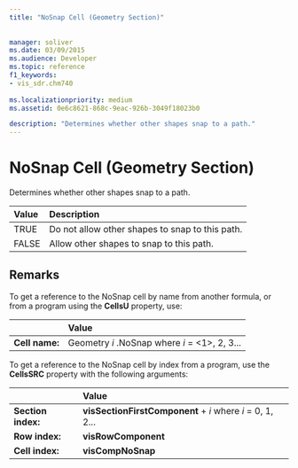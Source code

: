 ```yaml
---
title: "NoSnap Cell (Geometry Section)"
 
 
manager: soliver
ms.date: 03/09/2015
ms.audience: Developer
ms.topic: reference
f1_keywords:
- vis_sdr.chm740
 
ms.localizationpriority: medium
ms.assetid: 0e6c8621-868c-9eac-926b-3049f18023b0

description: "Determines whether other shapes snap to a path."
---
```


# NoSnap Cell (Geometry Section)

Determines whether other shapes snap to a path.
  
|**Value**|**Description**|
|:-----|:-----|
| TRUE  <br/> | Do not allow other shapes to snap to this path. |
| FALSE  <br/> | Allow other shapes to snap to this path. |
   
## Remarks

To get a reference to the NoSnap cell by name from another formula, or from a program using the **CellsU** property, use: 
  
||Value |
|:-----|:-----|
| **Cell name:**  <br/> | Geometry  *i*  .NoSnap            where  *i*  = <1>, 2, 3... |
   
To get a reference to the NoSnap cell by index from a program, use the **CellsSRC** property with the following arguments: 
  
||Value |
|:-----|:-----|
| **Section index:**  <br/> |**visSectionFirstComponent** +  *i*            where  *i*  = 0, 1, 2... |
| **Row index:**  <br/> |**visRowComponent** <br/> |
| **Cell index:**  <br/> |**visCompNoSnap** <br/> |
   


